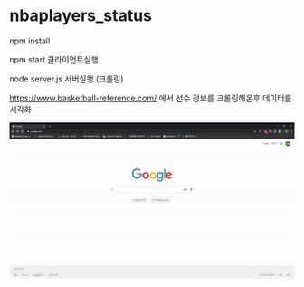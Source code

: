 # nbaplayers_status

npm install

npm start 클라이언트실행

node server.js 서버실행 (크롤링)


https://www.basketball-reference.com/ 에서 선수 정보를 크롤링해온후 데이터를 시각화

<img src="./Demo/영상.gif" />
